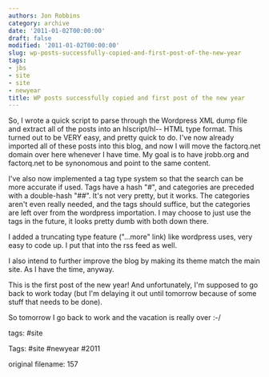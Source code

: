 ```yaml
---
authors: Jon Robbins
category: archive
date: '2011-01-02T00:00:00'
draft: false
modified: '2011-01-02T00:00:00'
slug: wp-posts-successfully-copied-and-first-post-of-the-new-year
tags:
- jbs
- site
- site
- newyear
title: WP posts successfully copied and first post of the new year
---
```


So, I wrote a quick script to parse through the Wordpress XML dump file and extract all of the posts into an hlscript/hl-- HTML type format.  This 
turned out to be VERY easy, and pretty quick to do.  I've now already imported all of these posts into this blog, and now I will move the factorq.net 
domain over here whenever I have time.  My goal is to have jrobb.org and factorq.net to be synonomous and point to the same content.

I've also now implemented a tag type system so that the search can be more accurate if used.  Tags have a hash "#", and categories are preceded with 
a double-hash "##".  It's not very pretty, but it works.  The categories aren't even really needed, and the tags should suffice, but the categories 
are left over from the wordpress importation.  I may choose to just use the tags in the future, it looks pretty dumb with both down there.


I added a truncating type feature ("...more" link) like wordpress uses, very easy to code up. I put 
that into the rss feed as well.

I also intend to further improve the blog by making its theme match the main site. As I have the 
time, anyway.

This is the first post of the new year! And unfortunately, I'm supposed to go back to work today (but I'm delaying it out 
until tomorrow because of some stuff that needs to be done).

So tomorrow I go back to work and the vacation is really over :-/

tags: #site

Tags: #site #newyear #2011

 original filename: 157